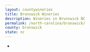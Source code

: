 ```yaml
---
layout: countywineries
title: Brunswick Wineries
description: Wineries in Brunswick NC
permalink: /north-carolina/brunswick/
county: brunswick
state: nc
---
```

-
